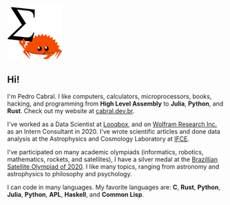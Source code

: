 <img src="https://raw.githubusercontent.com/mathrs/mathrs/master/logo.png" width="128px" height="128px">

## Hi!

I'm Pedro Cabral. I like computers, calculators, microprocessors, books, hacking, and programming from **High Level Assembly** to **Julia**, **Python**, and **Rust**. Check out my website at [cabral.dev.br](https://cabral.dev.br).

I've worked as a Data Scientist at [Looqbox](https://www.looqbox.com/en), and on [Wolfram Research Inc.](https://wolfram.com) as an Intern Consultant in 2020. I've wrote scientific articles and done data analysis at the Astrophysics and Cosmology Laboratory at [IFCE](https://ifce.edu.br).

I've participated on many academic olympiads (informatics, robotics, mathematics, rockets, and satellites), I have a silver medal at the [Brazillian Satellite Olympiad of 2020](https://obsat.org.br/). I like many topics, ranging from astronomy and astrophysics to philosophy and psychology.

I can code in many languages. My favorite languages are: **C**, **Rust**, **Python**, **Julia**, **Python**, **APL**, **Haskell**, and **Common Lisp**.

